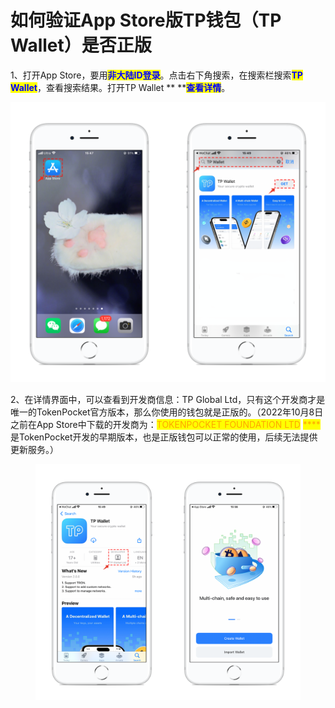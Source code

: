 # 如何验证App Store版TP钱包（TP Wallet）是否正版

1、打开App Store，要用<mark style="color:blue;">**非大陆ID登录**</mark>。点击右下角搜索，在搜索栏搜索<mark style="color:blue;">**TP Wallet**</mark>，查看搜索结果。打开TP Wallet ** **<mark style="color:blue;">**查看详情**</mark>。

![](<../../.gitbook/assets/1 (4).png>)

2、在详情界面中，可以查看到开发商信息：TP Global Ltd，只有这个开发商才是唯一的TokenPocket官方版本，那么你使用的钱包就是正版的。（2022年10月8日之前在App Store中下载的开发商为：<mark style="color:orange;">TOKENPOCKET FOUNDATION LTD</mark> <mark style="color:orange;"></mark><mark style="color:orange;">****</mark> 是TokenPocket开发的早期版本，也是正版钱包可以正常的使用，后续无法提供更新服务。）

<figure><img src="../../.gitbook/assets/2 (4).png" alt=""><figcaption></figcaption></figure>

